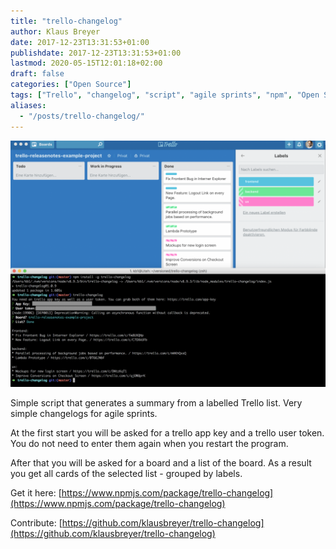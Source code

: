 ```yaml
---
title: "trello-changelog"
author: Klaus Breyer
date: 2017-12-23T13:31:53+01:00
publishdate: 2017-12-23T13:31:53+01:00
lastmod: 2020-05-15T12:01:18+02:00
draft: false
categories: ["Open Source"]
tags: ["Trello", "changelog", "script", "agile sprints", "npm", "Open Source"]
aliases:
  - "/posts/trello-changelog/"
---
```


![](Screen-Shot-2017-12-23-at-15.58.02-1024x802.png)

Simple script that generates a summary from a labelled Trello list. Very simple changelogs for agile sprints.

At the first start you will be asked for a trello app key and a trello user token. You do not need to enter them again when you restart the program.

After that you will be asked for a board and a list of the board. As a result you get all cards of the selected list - grouped by labels.

Get it here: [https://www.npmjs.com/package/trello-changelog](https://www.npmjs.com/package/trello-changelog)

Contribute: [https://github.com/klausbreyer/trello-changelog](https://github.com/klausbreyer/trello-changelog)
